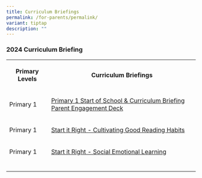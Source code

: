```yaml
---
title: Curriculum Briefings
permalink: /for-parents/permalink/
variant: tiptap
description: ""
---
```

<h3>2024 Curriculum Briefing</h3><table><tbody><tr><th rowspan="1" colspan="1"><p>Primary Levels</p></th><th rowspan="1" colspan="1"><p>Curriculum Briefings</p></th></tr><tr><td rowspan="1" colspan="1"><p>Primary 1</p></td><td rowspan="1" colspan="1"><p><a href="https://go.gov.sg/p1startofschool" rel="noopener noreferrer nofollow" target="_blank">Primary 1 Start of School &amp; Curriculum Briefing Parent Engagement Deck</a></p></td></tr><tr><td rowspan="1" colspan="1"><p>Primary 1</p></td><td rowspan="1" colspan="1"><p><a href="https://go.gov.sg/p1cgrh" rel="noopener noreferrer nofollow" target="_blank">Start it Right - Cultivating Good Reading Habits</a></p></td></tr><tr><td rowspan="1" colspan="1"><p>Primary 1</p></td><td rowspan="1" colspan="1"><p><a href="https://go.gov.sg/p1sel" rel="noopener noreferrer nofollow" target="_blank">Start it Right - Social Emotional Learning</a></p></td></tr><tr><td rowspan="1" colspan="1"><p></p></td><td rowspan="1" colspan="1"><p></p></td></tr></tbody></table><p></p>